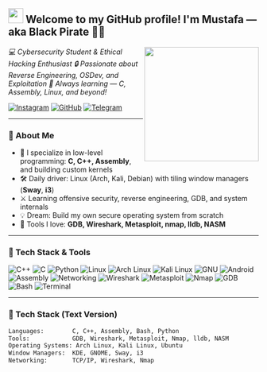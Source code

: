 <h2><img src="https://emojis.slackmojis.com/emojis/images/1531849430/4246/blob-sunglasses.gif" width="30"/> Welcome to my GitHub profile! I'm Mustafa — aka Black Pirate 🏴‍☠️</h2>

<img align="right" src="https://media.giphy.com/media/h408T6Y5GfmXBKW62l/giphy.gif" width="230">

<p><em>💻 Cybersecurity Student & Ethical Hacking Enthusiast  
🔒 Passionate about Reverse Engineering, OSDev, and Exploitation  
🧠 Always learning — C, Assembly, Linux, and beyond!</em></p>

[![Instagram](https://img.shields.io/badge/Instagram-@mus_5112003-E4405F?logo=instagram&logoColor=white)](https://www.instagram.com/mus_5112003/)
[![GitHub](https://img.shields.io/badge/GitHub-black--pirate511-black?logo=github)](https://github.com/black-pirate511)
[![Telegram](https://img.shields.io/badge/Telegram-@blackpirate-blue?logo=telegram)](https://t.me/black_pirate511)

---

### 🚀 About Me

- 🔧 I specialize in low-level programming: **C, C++, Assembly**, and building custom kernels  
- 🛠️ Daily driver: Linux (Arch, Kali, Debian) with tiling window managers (**Sway**, **i3**)  
- ⚔️ Learning offensive security, reverse engineering, GDB, and system internals  
- 💡 Dream: Build my own secure operating system from scratch  
- 🧩 Tools I love: **GDB, Wireshark, Metasploit, nmap, lldb, NASM**

---

### 🧰 Tech Stack & Tools

<p>
  <img alt="C++" src="https://img.shields.io/badge/-C++-00599C?style=flat&logo=c%2B%2B&logoColor=white"/>
  <img alt="C" src="https://img.shields.io/badge/-C-555555?style=flat&logo=c&logoColor=white"/>
  <img alt="Python" src="https://img.shields.io/badge/-Python-3776AB?style=flat&logo=python&logoColor=white"/>
  <img alt="Linux" src="https://img.shields.io/badge/-Linux-FCC624?style=flat&logo=linux&logoColor=black"/>
  <img alt="Arch Linux" src="https://img.shields.io/badge/-Arch_Linux-1793D1?style=flat&logo=arch-linux&logoColor=white"/>
  <img alt="Kali Linux" src="https://img.shields.io/badge/-Kali_Linux-557C94?style=flat&logo=kali-linux&logoColor=white"/>
  <img alt="GNU" src="https://img.shields.io/badge/-GNU-FF0000?style=flat&logo=gnu&logoColor=white"/>
  <img alt="Android" src="https://img.shields.io/badge/-Android-3DDC84?style=flat&logo=android&logoColor=white"/>
  <img alt="Assembly" src="https://img.shields.io/badge/-Assembly-6E4B3A?style=flat&logo=assemblyscript&logoColor=white"/>
  <img alt="Networking" src="https://img.shields.io/badge/-Networking-0078D7?style=flat&logo=protocols&logoColor=white"/>
  <img alt="Wireshark" src="https://img.shields.io/badge/-Wireshark-0F7DF2?style=flat&logo=wireshark&logoColor=white"/>
  <img alt="Metasploit" src="https://img.shields.io/badge/-Metasploit-6F42C1?style=flat&logo=metasploit&logoColor=white"/>
  <img alt="Nmap" src="https://img.shields.io/badge/-Nmap-FF0000?style=flat&logo=nmap&logoColor=white"/>
  <img alt="GDB" src="https://img.shields.io/badge/-GDB-FD6752?style=flat&logo=gnu&logoColor=white" />
  <img alt="Bash" src="https://img.shields.io/badge/-Bash-4EAA25?style=flat&logo=gnu-bash&logoColor=white"/>
  <img alt="Terminal" src="https://img.shields.io/badge/-Terminal-000000?style=flat&logo=gnu-bash&logoColor=white" />
</p>

---

### 🔧 Tech Stack (Text Version)

```bash
Languages:        C, C++, Assembly, Bash, Python
Tools:            GDB, Wireshark, Metasploit, Nmap, lldb, NASM
Operating Systems: Arch Linux, Kali Linux, Ubuntu
Window Managers:  KDE, GNOME, Sway, i3
Networking:       TCP/IP, Wireshark, Nmap
